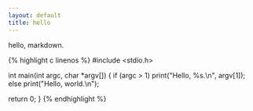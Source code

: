 ```yaml
---
layout: default
title: hello
---
```


hello, markdown.

{% highlight c linenos %}
#include <stdio.h>

int main(int argc, char *argv[])
{
  if (argc > 1)
    print("Hello, %s.\n", argv[1]);
  else
    print("Hello, world.\n");

  return 0;
}
{% endhighlight %}
